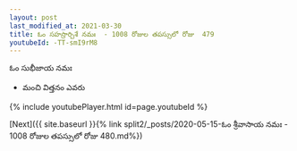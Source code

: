 ```yaml
---
layout: post
last_modified_at: 2021-03-30
title: ఓం సహస్రార్చిశే నమః  - 1008 రోజుల తపస్సులో రోజు  479
youtubeId: -TT-smI9rM8
---
```

 
 
 ఓం సుభీజాయ నమః  
 
 -  మంచి విత్తనం ఎవరు 
 
  
 
  
 
 
 
 
 
 


{% include youtubePlayer.html id=page.youtubeId %}
 
[Next]({{ site.baseurl }}{% link  split2/_posts/2020-05-15-ఓం శ్రీవాసాయ నమః  - 1008 రోజుల తపస్సులో రోజు  480.md%})
 
